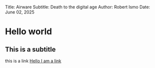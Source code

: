 Title: Airware
Subtitle: Death to the digital age
Author: Robert Ismo
Date: June 02, 2025

# Hello world

## This is a subtitle

this is a link [Hello I am a link](https://printerslabs.co)
